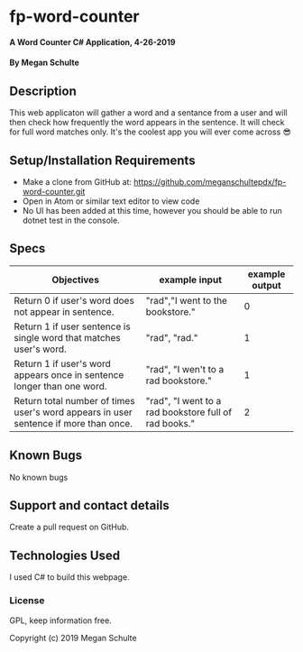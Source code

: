 # fp-word-counter

#### A Word Counter C# Application, 4-26-2019

#### By Megan Schulte

## Description

This web applicaton will gather a word and a sentance from a user and will then check how frequently the word appears in the sentence. It will check for full word matches only. It's the coolest app you will ever come across 😎

## Setup/Installation Requirements

* Make a clone from GitHub at: https://github.com/meganschultepdx/fp-word-counter.git
* Open in Atom or similar text editor to view code
* No UI has been added at this time, however you should be able to run dotnet test in the console.

## Specs

|Objectives|example input|example output|
|-|-|-|
|Return 0 if user's word does not appear in sentence.| "rad","I went to the bookstore." | 0 |
|Return 1 if user sentence is single word that matches user's word.|"rad", "rad."|1|
|Return 1 if user's word appears once in sentence longer than one word.|"rad", "I wen't to a rad bookstore."| 1 |
|Return total number of times user's word appears in user sentence if more than once.|"rad", "I went to a rad bookstore full of rad books."| 2 |


## Known Bugs

No known bugs

## Support and contact details

Create a pull request on GitHub.

## Technologies Used

I used C# to build this webpage.

### License

GPL, keep information free.

Copyright (c) 2019 Megan Schulte
